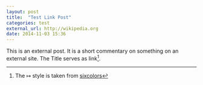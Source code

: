 ```yaml
---
layout: post
title:  "Test Link Post"
categories: test
external_url: http://wikipedia.org
date: 2014-11-03 15:36 
---
```


This is an external post. It is a short commentary on something on an external site.
The Title serves as link[^sixcolors].

[^sixcolors]: The ↦ style is taken from [sixcolors](http://sixcolors.com)
